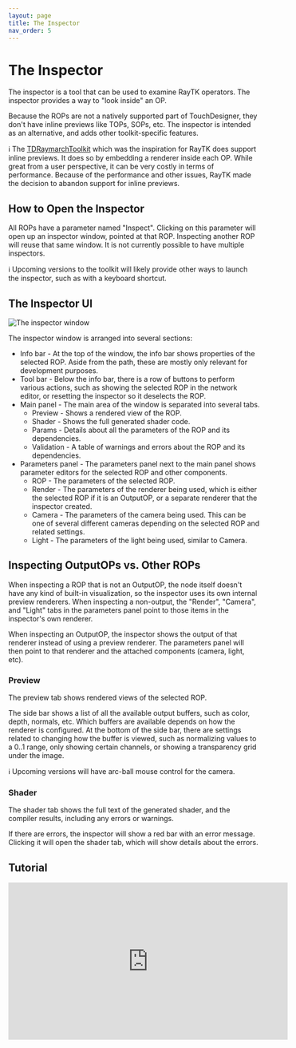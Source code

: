```yaml
---
layout: page
title: The Inspector
nav_order: 5
---
```


# The Inspector

The inspector is a tool that can be used to examine RayTK operators. The inspector provides a way to "look inside" an OP.

Because the ROPs are not a natively supported part of TouchDesigner, they don't have inline previews like TOPs, SOPs, etc. The inspector is intended as an alternative, and adds other toolkit-specific features.

:information_source: The [TDRaymarchToolkit](https://github.com/hrtlacek/TDraymarchToolkit) which was the inspiration for RayTK does support inline previews. It does so by embedding a renderer inside each OP. While great from a user perspective, it can be very costly in terms of performance. Because of the performance and other issues, RayTK made the decision to abandon support for inline previews.

## How to Open the Inspector

All ROPs have a parameter named "Inspect". Clicking on this parameter will open up an inspector window, pointed at that ROP. Inspecting another ROP will reuse that same window. It is not currently possible to have multiple inspectors.

:information_source: Upcoming versions to the toolkit will likely provide other ways to launch the inspector, such as with a keyboard shortcut.

## The Inspector UI

![The inspector window](/raytk/assets/images/guide/inspector-preview.png)

The inspector window is arranged into several sections:

* Info bar - At the top of the window, the info bar shows properties of the selected ROP. Aside from the path, these are mostly only relevant for development purposes.
* Tool bar - Below the info bar, there is a row of buttons to perform various actions, such as showing the selected ROP in the network editor, or resetting the inspector so it deselects the ROP.
* Main panel - The main area of the window is separated into several tabs.
  * Preview - Shows a rendered view of the ROP.
  * Shader - Shows the full generated shader code.
  * Params - Details about all the parameters of the ROP and its dependencies.
  * Validation - A table of warnings and errors about the ROP and its dependencies.
* Parameters panel - The parameters panel next to the main panel shows parameter editors for the selected ROP and other components.
  * ROP - The parameters of the selected ROP.
  * Render - The parameters of the renderer being used, which is either the selected ROP if it is an OutputOP, or a separate renderer that the inspector created.
  * Camera - The parameters of the camera being used. This can be one of several different cameras depending on the selected ROP and related settings.
  * Light - The parameters of the light being used, similar to Camera.

## Inspecting OutputOPs vs. Other ROPs

When inspecting a ROP that is not an OutputOP, the node itself doesn't have any kind of built-in visualization, so the inspector uses its own internal preview renderers. When inspecting a non-output, the "Render", "Camera", and "Light" tabs in the parameters panel point to those items in the inspector's own renderer.

When inspecting an OutputOP, the inspector shows the output of that renderer instead of using a preview renderer. The parameters panel will then point to that renderer and the attached components (camera, light, etc).

### Preview

The preview tab shows rendered views of the selected ROP.

The side bar shows a list of all the available output buffers, such as color, depth, normals, etc. Which buffers are available depends on how the renderer is configured. At the bottom of the side bar, there are settings related to changing how the buffer is viewed, such as normalizing values to a 0..1 range, only showing certain channels, or showing a transparency grid under the image.

:information_source: Upcoming versions will have arc-ball mouse control for the camera.

### Shader

The shader tab shows the full text of the generated shader, and the compiler results, including any errors or warnings.

If there are errors, the inspector will show a red bar with an error message. Clicking it will open the shader tab, which will show details about the errors.

## Tutorial

<iframe width="560" height="315" src="https://www.youtube.com/embed/OmqMKuX7wdc" frameborder="0" allow="accelerometer; autoplay; clipboard-write; encrypted-media; gyroscope; picture-in-picture" allowfullscreen></iframe>
